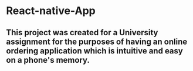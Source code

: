 # React-native-App

## This project was created for a University assignment for the purposes of having an online ordering application which is intuitive and easy on a phone's memory.
